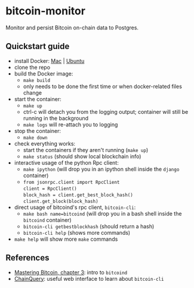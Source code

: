 # bitcoin-monitor
Monitor and persist Bitcoin on-chain data to Postgres.

## Quickstart guide
- install Docker: [Mac](https://www.docker.com/docker-mac) | [Ubuntu](https://www.docker.com/docker-ubuntu)
- clone the repo
- build the Docker image:
  - `make build`
  - only needs to be done the first time or when docker-related files change
- start the container:
  - `make up` 
  - ctrl-c will detach you from the logging output; container will still be running in the background
  - `make logs` will re-attach you to logging
- stop the container:
  - `make down`
- check everything works:
  - start the containers if they aren't running (`make up`)
  - `make status` (should show local blockchain info)
- interactive usage of the python Rpc client:
  - `make ipython` (will drop you in an ipython shell inside the `django` container)
  - `from jsonrpc.client import RpcClient`\
    `client = RpcClient()`\
    `block_hash = client.get_best_block_hash()`\
    `client.get_block(block_hash)`
- direct usage of bitcoind's rpc client, `bitcoin-cli`:
  - `make bash name=bitcoind` (will drop you in a bash shell inside the `bitcoind` container)
  - `bitcoin-cli getbestblockhash` (should return a hash)
  - `bitcoin-cli help` (shows more commands)
- `make help` will show more `make` commands

## References
* [Mastering Bitcoin, chapter 3](https://github.com/bitcoinbook/bitcoinbook/blob/develop/ch03.asciidoc): intro to `bitcoind`
* [ChainQuery](http://chainquery.com/bitcoin-api): useful web interface to learn about `bitcoin-cli`
